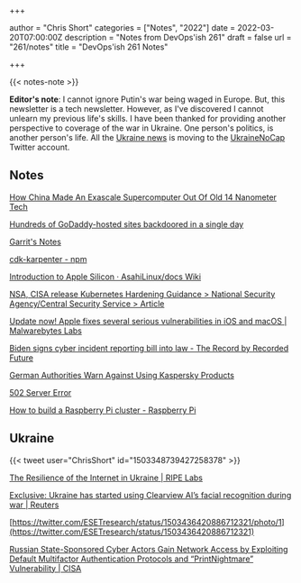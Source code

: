 +++

author = "Chris Short"
categories = ["Notes", "2022"]
date = 2022-03-20T07:00:00Z
description = "Notes from DevOps'ish 261"
draft = false
url = "261/notes"
title = "DevOps'ish 261 Notes"

+++

{{< notes-note >}}

**Editor's note**: I cannot ignore Putin's war being waged in Europe. But, this newsletter is a tech newsletter. However, as I've discovered I cannot unlearn my previous life's skills. I have been thanked for providing another perspective to coverage of the war in Ukraine. One person's politics, is another person's life. All the [Ukraine news](#ukraine) is moving to the [UkraineNoCap](https://twitter.com/ukrainenocap) Twitter account.

## Notes

[How China Made An Exascale Supercomputer Out Of Old 14 Nanometer Tech](https://www.nextplatform.com/2022/03/11/pondering-the-cpu-inside-chinas-sunway-oceanlight-supercomputer/)

[Hundreds of GoDaddy-hosted sites backdoored in a single day](https://www.bleepingcomputer.com/news/security/hundreds-of-godaddy-hosted-sites-backdoored-in-a-single-day/)

[Garrit's Notes](https://garrit.xyz/posts/2022-03-18-fix-traefik-proxy-issues)

[cdk-karpenter - npm](https://www.npmjs.com/package/cdk-karpenter)

[Introduction to Apple Silicon · AsahiLinux/docs Wiki](https://github.com/AsahiLinux/docs/wiki/Introduction-to-Apple-Silicon)

[NSA, CISA release Kubernetes Hardening Guidance > National Security Agency/Central Security Service > Article](https://www.nsa.gov/Press-Room/News-Highlights/Article/Article/2716980/nsa-cisa-release-kubernetes-hardening-guidance/)

[Update now! Apple fixes several serious vulnerabilities in iOS and macOS | Malwarebytes Labs](https://blog.malwarebytes.com/exploits-and-vulnerabilities/2022/03/update-now-apple-fixes-several-serious-vulnerabilities-in-ios-macos-and-ipados/)

[Biden signs cyber incident reporting bill into law - The Record by Recorded Future](https://therecord.media/biden-signs-cyber-incident-reporting-bill-into-law/)

[German Authorities Warn Against Using Kaspersky Products](https://www.hackread.com/german-authorities-warn-against-using-kaspersky/)

[502 Server Error](https://engineering.atspotify.com/2022/03/why-we-switched-our-data-orchestration-service/)

[How to build a Raspberry Pi cluster - Raspberry Pi](https://www.raspberrypi.com/tutorials/cluster-raspberry-pi-tutorial/)

## Ukraine

{{< tweet user="ChrisShort" id="1503348739427258378" >}}

[The Resilience of the Internet in Ukraine | RIPE Labs](https://labs.ripe.net/author/emileaben/the-resilience-of-the-internet-in-ukraine/)

[Exclusive: Ukraine has started using Clearview AI’s facial recognition during war | Reuters](https://www.reuters.com/technology/exclusive-ukraine-has-started-using-clearview-ais-facial-recognition-during-war-2022-03-13/)

[https://twitter.com/ESETresearch/status/1503436420886712321/photo/1](https://twitter.com/ESETresearch/status/1503436420886712321)

[Russian State-Sponsored Cyber Actors Gain Network Access by Exploiting Default Multifactor Authentication Protocols and “PrintNightmare” Vulnerability | CISA](https://www.cisa.gov/uscert/ncas/alerts/aa22-074a)